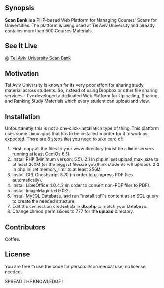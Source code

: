## Synopsis

**Scan Bank** is a PHP-based Web Platform for Managing Courses' Scans for Universities.
The platform is being used at Tel Aviv University and already contains more than 500 Courses Materials.

## See it Live

@ [Tel Aviv University Scan Bank](http://www.taupdf.com)

## Motivation

Tel Aviv University is known for its very poor effort for sharing study material across students.
So, instead of using Dropbox or other file sharing services - I've developed a dedicated Web Platform for Uploading, Sharing, and Ranking Study Materials which every student can upload and view.

## Installation

Unfourtanetly, this is not a one-click-installation type of thing.
This platform uses some Linux apps that has to be installed in order for it to work as expected.
There are 8 steps that you need to take care of:

1. First, copy all the files to your www directory (must be a linux servers running at least CentOs 6.6).
2. Install PHP (Minimum version: 5.5).
 2.1 In php.ini set upload_max_size to at least 200M (or the biggest filesize you think students will upload).
 2.2 In php.ini set memory_limit to at least 256M.
3. Install GPL Ghostscript 8.70 (in order to compress PDF files automatically).
4. Install LibreOffice 4.0.4.2 (in order to convert non-PDF files to PDF).
5. Install ImageMagick 6.9.0-2.
6. Install MySQL Database, and run "install.sql"'s content as an SQL query to create the needed structure.
7. Edit the connection credentials in **db.php** to match your Database.
8. Change chmod permissions to 777 for the **upload** directory.

## Contributors

Coffee.

## License

You are free to use the code for personal/commercial use, no license needed.

SPREAD THE KNOWLEDGE !
